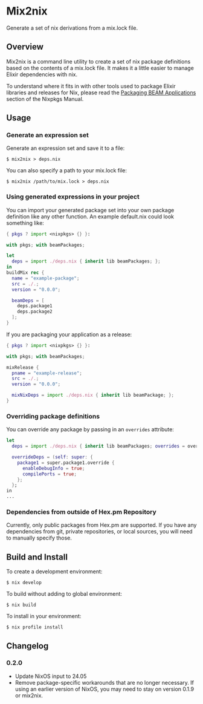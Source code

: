 # Mix2nix
Generate a set of nix derivations from a mix.lock file.

## Overview

Mix2nix is a command line utility to create a set of nix package definitions
based on the contents of a mix.lock file. It makes it a little easier to manage
Elixir dependencies with nix.

To understand where it fits in with other tools used to package Elixir libraries
and releases for Nix, please read the [Packaging BEAM Applications](https://nixos.org/manual/nixpkgs/stable/#packaging-beam-applications) section
of the Nixpkgs Manual.

## Usage

### Generate an expression set

Generate an expression set and save it to a file:
```
$ mix2nix > deps.nix
```

You can also specify a path to your mix.lock file:
```
$ mix2nix /path/to/mix.lock > deps.nix
```

### Using generated expressions in your project

You can import your generated package set into your own package definition like
any other function. An example default.nix could look something like:
```nix
{ pkgs ? import <nixpkgs> {} }:

with pkgs; with beamPackages;

let
  deps = import ./deps.nix { inherit lib beamPackages; };
in
buildMix rec {
  name = "example-package";
  src = ./.;
  version = "0.0.0";

  beamDeps = [
    deps.package1
    deps.package2
  ];
}
```

If you are packaging your application as a release:
```nix
{ pkgs ? import <nixpkgs> {} }:

with pkgs; with beamPackages;

mixRelease {
  pname = "example-release";
  src = ./.;
  version = "0.0.0";

  mixNixDeps = import ./deps.nix { inherit lib beamPackage; };
}
```

### Overriding package definitions

You can override any package by passing in an `overrides` attribute:
```nix
let
  deps = import ./deps.nix { inherit lib beamPackages; overrides = overrideDeps; };

  overrideDeps = (self: super: {
    package1 = super.package1.override {
      enableDebugInfo = true;
      compilePorts = true;
    };
  };
in
...
```

### Dependencies from outside of Hex.pm Repository

Currently, only public packages from Hex.pm are supported. If you have any
dependencies from git, private repositories, or local sources, you will need
to manually specify those.

## Build and Install

To create a development environment:
```
$ nix develop
```

To build without adding to global environment:
```
$ nix build
```

To install in your environment:
```
$ nix profile install
```

## Changelog

### 0.2.0
* Update NixOS input to 24.05
* Remove package-specific workarounds that are no longer necessary. If using an earlier version of NixOS, you may need to stay on version 0.1.9 or mix2nix.
